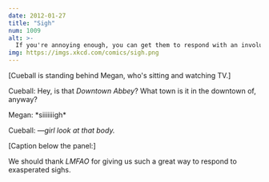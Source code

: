 ```yaml
---
date: 2012-01-27
title: "Sigh"
num: 1009
alt: >-
  If you're annoying enough, you can get them to respond with an involuntary second sigh and get a rhythm going.
img: https://imgs.xkcd.com/comics/sigh.png
---
```

[Cueball is standing behind Megan, who's sitting and watching TV.]

Cueball: Hey, is that *Downtown Abbey*? What town is it in the downtown of, anyway?

Megan: \*siiiiiiigh\*

Cueball: —*girl look at that body.*

[Caption below the panel:]

We should thank *LMFAO* for giving us such a great way to respond to exasperated sighs.